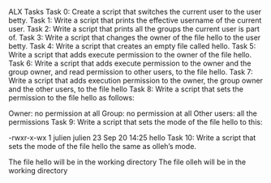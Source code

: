 ALX Tasks
Task 0: Create a script that switches the current user to the user betty.
Task 1: Write a script that prints the effective username of the current user.
Task 2: Write a script that prints all the groups the current user is part of.
Task 3: Write a script that changes the owner of the file hello to the user betty.
Task 4: Write a script that creates an empty file called hello.
Task 5: Write a script that adds execute permission to the owner of the file hello.
Task 6: Write a script that adds execute permission to the owner and the group owner, and read permission to other users, to the file hello.
Task 7: Write a script that adds execution permission to the owner, the group owner and the other users, to the file hello
Task 8: Write a script that sets the permission to the file hello as follows:

Owner: no permission at all
Group: no permission at all
Other users: all the permissions
Task 9: Write a script that sets the mode of the file hello to this:

-rwxr-x-wx 1 julien julien 23 Sep 20 14:25 hello
Task 10: Write a script that sets the mode of the file hello the same as olleh’s mode.

The file hello will be in the working directory
The file olleh will be in the working directory
